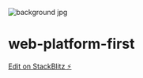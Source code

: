 ![background jpg](https://github.com/devapraveen002/web-platform-first/assets/137753578/1d1f37af-6135-4ace-b562-8f3a8b018ecd)
# web-platform-first

[Edit on StackBlitz ⚡️](https://stackblitz.com/edit/web-platform-upjfpf)
